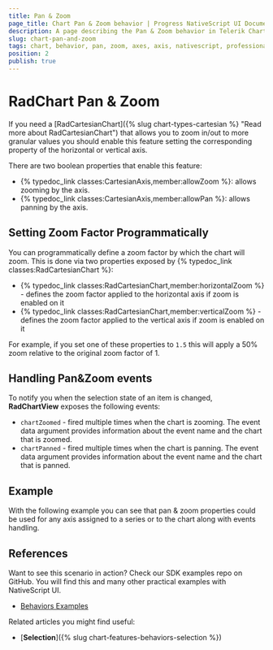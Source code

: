 ```yaml
---
title: Pan & Zoom
page_title: Chart Pan & Zoom behavior | Progress NativeScript UI Documentation
description: A page describing the Pan & Zoom behavior in Telerik Chart for NativeScript
slug: chart-pan-and-zoom
tags: chart, behavior, pan, zoom, axes, axis, nativescript, professional, ui
position: 2
publish: true
---
```


# RadChart Pan & Zoom
If you need a [RadCartesianChart]({% slug chart-types-cartesian %} "Read more about RadCartesianChart") that allows you to zoom in/out to more granular values you should enable this feature setting the
corresponding property of the horizontal or vertical axis.

There are two boolean properties that enable this feature:
* {% typedoc_link classes:CartesianAxis,member:allowZoom %}: allows zooming by the axis.
* {% typedoc_link classes:CartesianAxis,member:allowPan %}: allows panning by the axis.

## Setting Zoom Factor Programmatically  
You can programmatically define a zoom factor by which the chart will zoom. This is done via two properties exposed by {% typedoc_link classes:RadCartesianChart %}:
- {% typedoc_link classes:RadCartesianChart,member:horizontalZoom %} - defines the zoom factor applied to the horizontal axis if zoom is enabled on it
- {% typedoc_link classes:RadCartesianChart,member:verticalZoom %} - defines the zoom factor applied to the vertical axis if zoom is enabled on it

For example, if you set one of these properties to `1.5` this will apply a 50% zoom relative to the original zoom factor of 1.

## Handling Pan&Zoom events
To notify you when the selection state of an item is changed, **RadChartView** exposes the following events:
- `chartZoomed` - fired multiple times when the chart is zooming. 
The event data argument provides information about the event name and the chart that is zoomed.
- `chartPanned` - fired multiple times when the chart is panning. 
The event data argument provides information about the event name and the chart that is panned.


## Example 
With the following example you can see that pan & zoom  properties could be used for any axis assigned to a series or to the chart along with events handling.

<snippet id='pan-and-zoom'/>

## References
Want to see this scenario in action?
Check our SDK examples repo on GitHub. You will find this and many other practical examples with NativeScript UI.

* [Behaviors Examples](https://github.com/telerik/nativescript-ui-samples/tree/master/chart/app/examples/behaviors)

Related articles you might find useful:

* [**Selection**]({% slug chart-features-behaviors-selection %})
